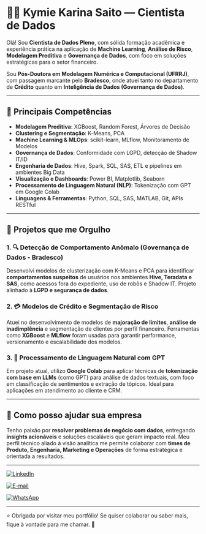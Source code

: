# 👩‍💻 Kymie Karina Saito — Cientista de Dados

Olá! Sou **Cientista de Dados Pleno**, com sólida formação acadêmica e experiência prática na aplicação de **Machine Learning**, **Análise de Risco**, **Modelagem Preditiva** e **Governança de Dados**, com foco em soluções estratégicas para o setor financeiro.

Sou **Pós-Doutora em Modelagem Numérica e Computacional (UFRRJ)**, com passagem marcante pelo **Bradesco**, onde atuei tanto no departamento de **Crédito** quanto em **Inteligência de Dados (Governança de Dados)**.

---

## 🚀 Principais Competências

- **Modelagem Preditiva**: XGBoost, Random Forest, Árvores de Decisão
- **Clustering e Segmentação**: K-Means, PCA
- **Machine Learning & MLOps**: scikit-learn, MLflow, Monitoramento de Modelos
- **Governança de Dados**: Conformidade com LGPD, detecção de Shadow IT/ID
- **Engenharia de Dados**: Hive, Spark, SQL, SAS, ETL e pipelines em ambientes Big Data
- **Visualização e Dashboards**: Power BI, Matplotlib, Seaborn
- **Processamento de Linguagem Natural (NLP)**: Tokenização com GPT em Google Colab
- **Linguagens & Ferramentas**: Python, SQL, SAS, MATLAB, Git, APIs RESTful

---

## 🧠 Projetos que me Orgulho

### 1. 🔍 **Detecção de Comportamento Anômalo (Governança de Dados - Bradesco)**
Desenvolvi modelos de clusterização com K-Means e PCA para identificar **comportamentos suspeitos** de usuários nos ambientes **Hive, Teradata e SAS**, como acessos fora do expediente, uso de robôs e Shadow IT. Projeto alinhado à **LGPD e segurança de dados**.

### 2. 💳 **Modelos de Crédito e Segmentação de Risco**
Atuei no desenvolvimento de modelos de **majoração de limites**, **análise de inadimplência** e segmentação de clientes por perfil financeiro. Ferramentas como **XGBoost** e **MLflow** foram usadas para garantir performance, versionamento e escalabilidade dos modelos.

### 3. 🤖 **Processamento de Linguagem Natural com GPT**
Em projeto atual, utilizo **Google Colab** para aplicar técnicas de **tokenização com base em LLMs** (como GPT) para análise de dados textuais, com foco em classificação de sentimentos e extração de tópicos. Ideal para aplicações em atendimento ao cliente e CRM.

---

## 🎯 Como posso ajudar sua empresa

Tenho paixão por **resolver problemas de negócio com dados**, entregando **insights acionáveis** e soluções escaláveis que geram impacto real. Meu perfil técnico aliado à visão analítica me permite colaborar com **times de Produto, Engenharia, Marketing e Operações** de forma estratégica e orientada a resultados.

---


[![LinkedIn](https://img.shields.io/badge/LinkedIn-Kymie_Saito-0A66C2?style=for-the-badge&logo=linkedin&logoColor=white)](https://www.linkedin.com/in/kymie-karina-saitoo-ph-d-ufrj-28703316a/?utm_source=github&utm_medium=portfolio&utm_campaign=perfil)

[![E-mail](https://img.shields.io/badge/E--mail-kymieksaito@gmail.com-D14836?style=for-the-badge&logo=gmail&logoColor=white)](mailto:kymieksaito@gmail.com?subject=Contato%20via%20GitHub%20Portfolio&body=Olá%20Kymie%2C%20vi%20seu%20portfólio%20no%20GitHub%20e%20gostaria%20de%20conversar%20sobre...)

[![WhatsApp](https://img.shields.io/badge/WhatsApp-Enviar%20mensagem-25D366?style=for-the-badge&logo=whatsapp&logoColor=white)](https://wa.me/559186169413?text=Olá%20Kymie%2C%20vi%20seu%20portfólio%20no%20GitHub%20e%20gostaria%20de%20saber%20mais%20sobre%20sua%20experiência%20em%20Ciência%20de%20Dados!)

---

⭐ Obrigada por visitar meu portfólio! Se quiser colaborar ou saber mais, fique à vontade para me chamar. 🚀
